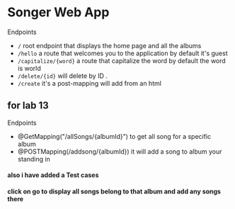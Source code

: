 # Songer Web App

Endpoints
- `/` root endpoint that displays the home page and all the albums
- `/hello` a route that welcomes you to the application by default it's guest
- `/capitalize/{word}` a route that capitalize the word by default the word is world
- `/delete/{id}` will delete by ID .
- `/create` it's a post-mapping will add from an html

## for lab 13
Endpoints 
- @GetMapping("/allSongs/{albumId}") to get all song for a specific album
- @POSTMapping(/addsong/{albumId}) it will add a song to album your standing in 

#### also i have added a Test cases

#### click on go to display all songs belong to that album and add any songs there
 